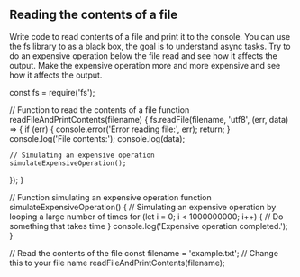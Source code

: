 ## Reading the contents of a file

Write code to read contents of a file and print it to the console.
You can use the fs library to as a black box, the goal is to understand async tasks.
Try to do an expensive operation below the file read and see how it affects the output.
Make the expensive operation more and more expensive and see how it affects the output.

const fs = require('fs');

// Function to read the contents of a file
function readFileAndPrintContents(filename) {
fs.readFile(filename, 'utf8', (err, data) => {
if (err) {
console.error('Error reading file:', err);
return;
}
console.log('File contents:');
console.log(data);

    // Simulating an expensive operation
    simulateExpensiveOperation();

});
}

// Function simulating an expensive operation
function simulateExpensiveOperation() {
// Simulating an expensive operation by looping a large number of times
for (let i = 0; i < 1000000000; i++) {
// Do something that takes time
}
console.log('Expensive operation completed.');
}

// Read the contents of the file
const filename = 'example.txt'; // Change this to your file name
readFileAndPrintContents(filename);
